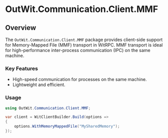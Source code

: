 # OutWit.Communication.Client.MMF

## Overview
The `OutWit.Communication.Client.MMF` package provides client-side support for Memory-Mapped File (MMF) transport in WitRPC. MMF transport is ideal for high-performance inter-process communication (IPC) on the same machine.

### Key Features
- High-speed communication for processes on the same machine.
- Lightweight and efficient.

### Usage
```csharp
using OutWit.Communication.Client.MMF;

var client = WitClientBuilder.Build(options =>
{
    options.WithMemoryMappedFile("MySharedMemory");
});
```
